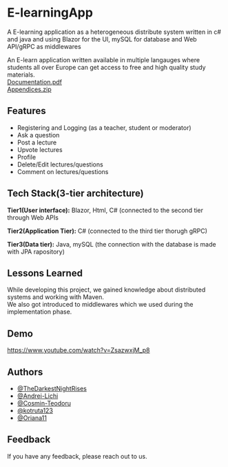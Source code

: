 # E-learningApp
A E-learning application as a heterogeneous distribute system written in c# and java and using Blazor for the UI, mySQL for database and Web API/gRPC as middlewares

An E-learn application written available in multiple langauges where students all over Europe can get access to free and high quality study materials.
<br>
[Documentation.pdf](https://github.com/Andrei-Lichi/E-learningApp/files/10439966/ProjectAndProcessReport.pdf)
<br>
[Appendices.zip](https://github.com/Andrei-Lichi/E-learningApp/files/10439965/Appendices.zip)


## Features

- Registering and Logging (as a teacher, student or moderator)
- Ask a question
- Post a lecture
- Upvote lectures
- Profile
- Delete/Edit lectures/questions
- Comment on lectures/questions


## Tech Stack(3-tier architecture)


**Tier1(User interface):** Blazor, Html, C#  (connected to the second tier through Web APIs

**Tier2(Application Tier):** C# (connected to the third tier thorugh gRPC)

**Tier3(Data tier):** Java, mySQL (the connection with the database is made with JPA rapository)


## Lessons Learned

While developing this project, we gained knowledge about distributed systems and working with Maven.<br>
We also got introduced to middlewares which we used during the implementation phase.

## Demo

https://www.youtube.com/watch?v=ZsazwxjM_p8


## Authors

- [@TheDarkestNightRises](https://github.com/TheDarkestNightRises/)
- [@Andrei-Lichi](https://github.com/Andrei-Lichi/)
- [@Cosmin-Teodoru](https://github.com/Cosmin-Teodoru/)
- [@kotruta123](https://github.com/kotruta123)
- [@Oriana11](https://github.com/Oriana11)
## Feedback

If you have any feedback, please reach out to us.
